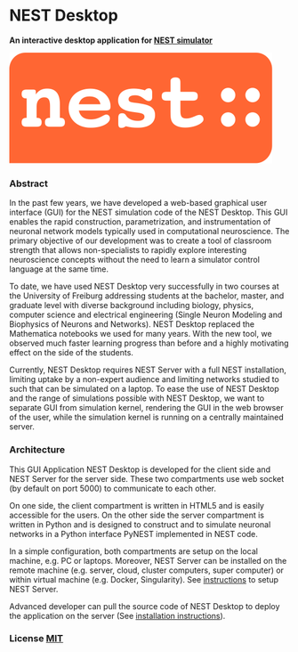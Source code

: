 # NEST Desktop

**An interactive desktop application for [NEST simulator](http://www.nest-simulator.org/)**

![nest logo](src/assets/img/nest.svg)


### Abstract

In the past few years, we have developed a web-based graphical user interface (GUI) for the NEST simulation code of the NEST Desktop. This GUI enables the rapid construction, parametrization, and instrumentation of neuronal network models typically used in computational neuroscience. The primary objective of our development was to create a tool of classroom strength that allows non-specialists to rapidly explore interesting neuroscience concepts without the need to learn a simulator control language at the same time.

To date, we have used NEST Desktop very successfully in two courses at the University of Freiburg addressing students at the bachelor, master, and graduate level with diverse background including biology, physics, computer science and electrical engineering (Single Neuron Modeling and Biophysics of Neurons and Networks). NEST Desktop replaced the Mathematica notebooks we used for many years. With the new tool, we observed much faster learning progress than before and a highly motivating effect on the side of the students.

Currently, NEST Desktop requires NEST Server with a full NEST installation, limiting uptake by a non-expert audience and limiting networks studied to such that can be simulated on a laptop. To ease the use of NEST Desktop and the range of simulations possible with NEST Desktop, we want to separate GUI from simulation kernel, rendering the GUI in the web browser of the user, while the simulation kernel is running on a centrally maintained server.


### Architecture

This GUI Application NEST Desktop is developed for the client side and NEST Server for the server side. These two compartments use web socket (by default on port 5000) to communicate to each other.

On one side, the client compartment is written in HTML5 and is easily accessible for the users. On the other side the server compartment is written in Python and is designed to construct and to simulate neuronal networks in a Python interface PyNEST implemented in NEST code.

In a simple configuration, both compartments are setup on the local machine, e.g. PC or laptops. Moreover, NEST Server can be installed on the remote machine (e.g. server, cloud, cluster computers, super computer) or within virtual machine (e.g. Docker, Singularity). See [instructions](https://github.com/babsey/nest-server) to setup NEST Server.

Advanced developer can pull the source code of NEST Desktop to deploy the application on the server (See [installation instructions](INSTALL.md)).


### License [MIT](LICENSE)
